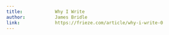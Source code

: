 ```yaml
---
title:            Why I Write
author:           James Bridle
link:             https://frieze.com/article/why-i-write-0
---
```

